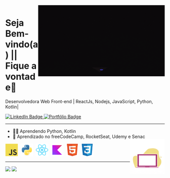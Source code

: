 <img src="code.gif" width="400px" align="right" />



# Seja Bem-vindo(a) || Fique a vontade🤍
Desenvolvedora Web Front-end | ReactJs, Nodejs, JavaScript, Python, Kotlin|

<div id="badges">
  <a href = "https://www.linkedin.com/in/isabela-de-oliveira-athayde-41730a24b/e">
    <img src="https://img.shields.io/badge/LinkedIn-171e75?style=for-the-badge&logo=linkedin&logoColor=white" alt="LinkedIn Badge"/>
  </a>
  <a href= "https://isabela-portfolio.netlify.app">
    <img src= "https://img.shields.io/badge/-Portf%C3%B3lio-indigo?style=for-the-badge&logoColor=white" alt="Portfólio Badge"/>
   </a>
</div>

---

- 👩‍💻 Aprendendo Python, Kotlin
- 📘 Aprendizado no freeCodeCamp, RocketSeat, Udemy e Senac
 <img src="minibanner.gif" width = "110px" align="right"/>&nbsp;

<div>
 
 <img src="https://github.com/devicons/devicon/blob/master/icons/javascript/javascript-original.svg" title="JavaScript" alt="JavaScript" width="40" height="40"/>&nbsp;
 <img src="https://github.com/devicons/devicon/blob/master/icons/python/python-original.svg" title="Python" alt="Python" width="40" height="40"/>&nbsp;
 <img src="https://github.com/devicons/devicon/blob/master/icons/react/react-original.svg" title="React" alt="React" width="40" height="40"/>&nbsp;
 <img src="https://github.com/devicons/devicon/blob/master/icons/kotlin/kotlin-original.svg" title="Kotlin" alt="Kotlin" width="40" height="40"/>&nbsp;
 <img src="https://github.com/devicons/devicon/blob/master/icons/html5/html5-original.svg" title="HTML5" alt="HTML" width="40" height="40"/>&nbsp;
 <img src="https://github.com/devicons/devicon/blob/master/icons/css3/css3-original.svg" title="CSS3" alt="CSS" width="40" height="40"/>&nbsp;
</div>



---


<div align="left">
<img height = "190em" src="https://github-readme-stats.vercel.app/api/top-langs/?username=IsabelaAthayde&show_icons=true&theme=jolly"/>
<img height = "190em" src="https://github-readme-stats.vercel.app/api?username=IsabelaAthayde&theme=jolly&show_icons=true"/>
</div>
